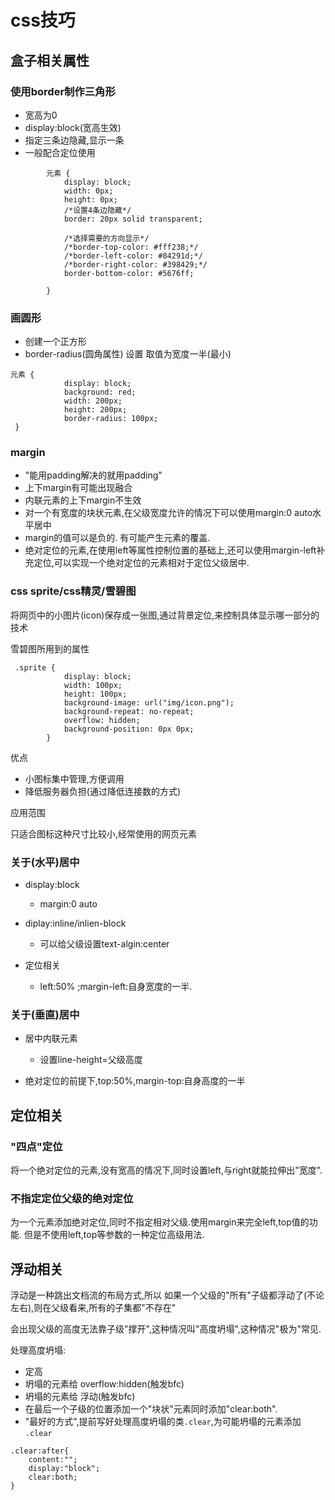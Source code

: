 # css技巧

## 盒子相关属性

### 使用border制作三角形

- 宽高为0
- display:block(宽高生效)
- 指定三条边隐藏,显示一条
- 一般配合定位使用

```
        元素 {
            display: block;
            width: 0px;
            height: 0px;
            /*设置4条边隐藏*/
            border: 20px solid transparent;

            /*选择需要的方向显示*/
            /*border-top-color: #fff238;*/
            /*border-left-color: #84291d;*/
            /*border-right-color: #398429;*/
            border-bottom-color: #5676ff;

        }
```

### 画圆形
- 创建一个正方形
- border-radius(圆角属性)  设置 取值为宽度一半(最小)


```
元素 {
            display: block;
            background: red;
            width: 200px;
            height: 200px;
            border-radius: 100px;
 }
```

### margin

- "能用padding解决的就用padding"
- 上下margin有可能出现融合
- 内联元素的上下margin不生效
- 对一个有宽度的块状元素,在父级宽度允许的情况下可以使用margin:0 auto水平居中
- margin的值可以是负的. 有可能产生元素的覆盖.
- 绝对定位的元素,在使用left等属性控制位置的基础上,还可以使用margin-left补充定位,可以实现一个绝对定位的元素相对于定位父级居中.



### css sprite/css精灵/雪碧图

将网页中的小图片(icon)保存成一张图,通过背景定位,来控制具体显示哪一部分的技术

雪碧图所用到的属性
```
 .sprite {
            display: block;
            width: 100px;
            height: 100px;
            background-image: url("img/icon.png");
            background-repeat: no-repeat;
            overflow: hidden;
            background-position: 0px 0px;
        }
```

优点

- 小图标集中管理,方便调用
- 降低服务器负担(通过降低连接数的方式)

应用范围

只适合图标这种尺寸比较小,经常使用的网页元素


### 关于(水平)居中

- display:block
    - margin:0 auto

- diplay:inline/inlien-block
    - 可以给父级设置text-algin:center

- 定位相关
    - left:50% ;margin-left:自身宽度的一半.

### 关于(垂直)居中

- 居中内联元素
    - 设置line-height=父级高度

- 绝对定位的前提下,top:50%,margin-top:自身高度的一半

## 定位相关

### "四点"定位

将一个绝对定位的元素,没有宽高的情况下,同时设置left,与right就能拉伸出"宽度".

### 不指定定位父级的绝对定位

为一个元素添加绝对定位,同时不指定相对父级.使用margin来完全left,top值的功能.
但是不使用left,top等参数的一种定位高级用法.

## 浮动相关

浮动是一种跳出文档流的布局方式,所以
如果一个父级的"所有"子级都浮动了(不论左右),则在父级看来,所有的子集都"不存在"

会出现父级的高度无法靠子级"撑开",这种情况叫"高度坍塌",这种情况"极为"常见.

处理高度坍塌:

- 定高
- 坍塌的元素给 overflow:hidden(触发bfc)
- 坍塌的元素给 浮动(触发bfc)
- 在最后一个子级的位置添加一个"块状"元素同时添加"clear:both".
- "最好的方式",提前写好处理高度坍塌的类`.clear`,为可能坍塌的元素添加  `.clear`

```
.clear:after{
    content:"";
    display:"block";
    clear:both;
}

```

